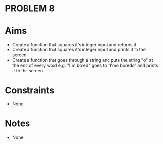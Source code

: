 PROBLEM 8
=========

Aims
====
- Create a function that squares it's integer input and returns it
- Create a function that squares it's integer input and prints it to the screen
- Create a function that goes through a string and puts the string "o" at the end 
  of every word e.g. "I'm bored" goes to "I'mo boredo" and prints it to the screen

Constraints
===========
- None

Notes
=====
- None
